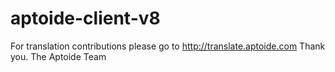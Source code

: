 # aptoide-client-v8
For translation contributions please go to http://translate.aptoide.com Thank you. The Aptoide Team
